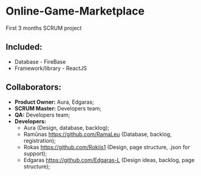 #  Online-Game-Marketplace
First 3 months SCRUM project

## Included:
 - Database - FireBase
 - Framework/library - ReactJS

## Collaborators:
  - **Product Owner:** Aura, Edgaras;
  - **SCRUM Master:** Developers team;
  - **QA:** Developers team;
  - **Developers:** 
       - Aura (Design, database, backlog);
       - Ramūnas https://github.com/RamaLeu (Database, backlog, registration);
       - Rokas https://github.com/Rokiis1 (Design, page structure, .json for support);
       - Edgaras https://github.com/Edgaras-L (Design ideas, backlog, page structure);
